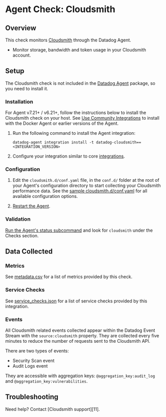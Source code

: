 # Agent Check: Cloudsmith

## Overview

This check monitors [Cloudsmith][1] through the Datadog Agent.
- Monitor storage, bandwidth and token usage in your Cloudsmith account. 


## Setup

The Cloudsmith check is not included in the [Datadog Agent][2] package, so you need to install it.

### Installation

For Agent v7.21+ / v6.21+, follow the instructions below to install the Cloudsmith check on your host. See [Use Community Integrations][3] to install with the Docker Agent or earlier versions of the Agent.

1. Run the following command to install the Agent integration:

   ```shell
   datadog-agent integration install -t datadog-cloudsmith==<INTEGRATION_VERSION>
   ```

2. Configure your integration similar to core [integrations][4].

### Configuration

1. Edit the `cloudsmith.d/conf.yaml` file, in the `conf.d/` folder at the root of your Agent's configuration directory to start collecting your Cloudsmith performance data. See the [sample cloudsmith.d/conf.yaml][5] for all available configuration options.

2. [Restart the Agent][6].

### Validation

[Run the Agent's status subcommand][7] and look for `cloudsmith` under the Checks section.

## Data Collected

### Metrics

See [metadata.csv][8] for a list of metrics provided by this check.

### Service Checks

See [service_checks.json][9] for a list of service checks provided by this integration.

### Events

All Cloudsmith related events collected appear within the Datadog Event Stream with the `source:cloudsmith` property. They are collected every five minutes to reduce the number of requests sent to the Cloudsmith API.

There are two types of events:

- Security Scan event
- Audit Logs event

They are accessible with aggregation keys: `@aggregation_key:audit_log` and `@aggregation_key:vulnerabilities`.

## Troubleshooting

Need help? Contact [Cloudsmith support][11].

[1]: https://cloudsmith.com
[2]: https://app.datadoghq.com/account/settings#agent
[3]: https://docs.datadoghq.com/agent/guide/use-community-integrations/
[4]: https://docs.datadoghq.com/getting_started/integrations/
[5]: https://github.com/DataDog/integrations-extras/blob/master/cloudsmith/datadog_checks/cloudsmith/data/conf.yaml.example
[6]: https://docs.datadoghq.com/agent/guide/agent-commands/#start-stop-and-restart-the-agent
[7]: https://docs.datadoghq.com/agent/guide/agent-commands/#agent-status-and-information
[8]: https://github.com/DataDog/integrations-extras/blob/master/cloudsmith/metadata.csv
[9]: https://github.com/DataDog/integrations-extras/blob/master/cloudsmith/assets/service_checks.json
[10]: https://help.cloudsmith.io/docs/contact-us#live-chat-via-intercom
